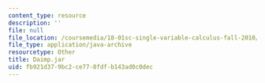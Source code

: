 ```yaml
---
content_type: resource
description: ''
file: null
file_location: /coursemedia/18-01sc-single-variable-calculus-fall-2010/fb921d379bc2ce778fdfb143ad0c0dec_Daimp.jar
file_type: application/java-archive
resourcetype: Other
title: Daimp.jar
uid: fb921d37-9bc2-ce77-8fdf-b143ad0c0dec
---
```

